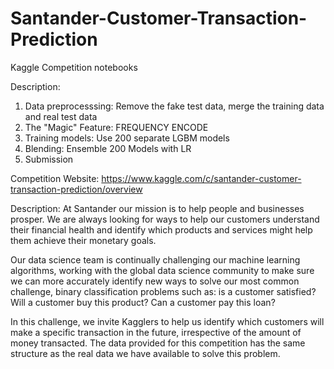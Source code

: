 # Santander-Customer-Transaction-Prediction

Kaggle Competition notebooks

Description:
1. Data preprocesssing:  Remove the fake test data, merge the training data and real test data
2. The "Magic" Feature: FREQUENCY ENCODE
3. Training models: Use 200 separate LGBM models
4. Blending: Ensemble 200 Models with LR
5. Submission


Competition Website: https://www.kaggle.com/c/santander-customer-transaction-prediction/overview

Description:
At Santander our mission is to help people and businesses prosper. We are always looking for ways to help our customers understand their financial health and identify which products and services might help them achieve their monetary goals.

Our data science team is continually challenging our machine learning algorithms, working with the global data science community to make sure we can more accurately identify new ways to solve our most common challenge, binary classification problems such as: is a customer satisfied? Will a customer buy this product? Can a customer pay this loan?

In this challenge, we invite Kagglers to help us identify which customers will make a specific transaction in the future, irrespective of the amount of money transacted. The data provided for this competition has the same structure as the real data we have available to solve this problem.

